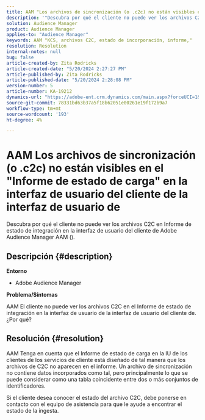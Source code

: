 ```yaml
---
title: AAM "Los archivos de sincronización (o .c2c) no están visibles en el "Informe de estado de carga" en la interfaz de usuario del cliente de"
description: '"Descubra por qué el cliente no puede ver los archivos C2C en el Informe de estado de integración en la interfaz de usuario del cliente de Adobe Audience Manager AAM ()".'
solution: Audience Manager
product: Audience Manager
applies-to: "Audience Manager"
keywords: AAM "KCS, archivos C2C, estado de incorporación, informe,"
resolution: Resolution
internal-notes: null
bug: false
article-created-by: Zita Rodricks
article-created-date: "5/20/2024 2:27:27 PM"
article-published-by: Zita Rodricks
article-published-date: "5/20/2024 2:28:08 PM"
version-number: 5
article-number: KA-19212
dynamics-url: "https://adobe-ent.crm.dynamics.com/main.aspx?forceUCI=1&pagetype=entityrecord&etn=knowledgearticle&id=6bf7190f-b516-ef11-9f8a-6045bd026dc7"
source-git-commit: 78331bd63b37a5f18b62051e00261e19f172b9a7
workflow-type: tm+mt
source-wordcount: '193'
ht-degree: 4%

---
```


# AAM Los archivos de sincronización (o .c2c) no están visibles en el &quot;Informe de estado de carga&quot; en la interfaz de usuario del cliente de la interfaz de usuario de


Descubra por qué el cliente no puede ver los archivos C2C en Informe de estado de integración en la interfaz de usuario del cliente de Adobe Audience Manager AAM ().

## Descripción {#description}


<b>Entorno</b>

- Adobe Audience Manager

<b>Problema/Síntomas</b>

AAM El cliente no puede ver los archivos C2C en el Informe de estado de integración en la interfaz de usuario de la interfaz de usuario del cliente de. ¿Por qué?


## Resolución {#resolution}


AAM Tenga en cuenta que el Informe de estado de carga en la IU de los clientes de los servicios de cliente está diseñado de tal manera que los archivos de C2C no aparecen en el informe. Un archivo de sincronización no contiene datos incorporados como tal, pero principalmente lo que se puede considerar como una tabla coincidente entre dos o más conjuntos de identificadores.

Si el cliente desea conocer el estado del archivo C2C, debe ponerse en contacto con el equipo de asistencia para que le ayude a encontrar el estado de la ingesta.
